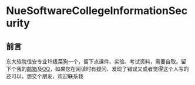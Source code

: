 # NueSoftwareCollegeInformationSecurity
## 前言

东大软院信安专业19级菜狗一个，留下点课件、实验、考试资料，需要自取。留下个我的[邮箱](mailto:lyong000919@163.com)及[QQ](tencent://AddContact/?fromId=45&fromSubId=1&subcmd=all&uin=1992018857&website=www.oicqzone.com)，如果您在阅读时有疑问、发现了错误又或者觉得这个人写的还可以，想交个朋友，欢迎联系我

